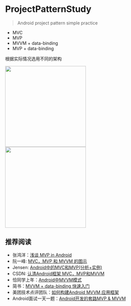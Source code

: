 # ProjectPatternStudy
> Android project pattern simple practice

 - MVC
 - MVP
 - MVVM + data-binding
 - MVP + data-binding

根据实际情况选用不同的架构

<img width="260" height=“374” src="https://github.com/youlookwhat/ProjectPatternStudy/blob/master/art/all.png"></img>
<img width="260" height=“374” src="https://github.com/youlookwhat/ProjectPatternStudy/blob/master/art/mvp.png"></img>


## 推荐阅读

 - 张鸿洋：[浅谈 MVP in Android](http://blog.csdn.net/lmj623565791/article/details/46596109)
 - 阮一峰: [MVC，MVP 和 MVVM 的图示](http://www.ruanyifeng.com/blog/2015/02/mvcmvp_mvvm.html)
 - Jensen: [Android中的MVC和MVP(分析+实例)](https://segmentfault.com/a/1190000004616513?utm_source=tuicool&utm_medium=referral)
 - CSDN: [认清Android框架 MVC，MVP和MVVM](http://blog.csdn.net/jdsjlzx/article/details/51174396#t3)
 - 恰同学上年：[Android中MVVM模式](https://my.oschina.net/u/1175007/blog/613889)
 - 简书：[MVVM + data-binding 快速入门](http://www.jianshu.com/p/57ce4d7409ef)
 - 美团技术点评团队：[如何构建Android MVVM 应用框架](http://tech.meituan.com/android_mvvm.html)
 - Android面试一天一题：[Android开发的套路MVP & MVVM](http://www.jianshu.com/p/b7fb7f502ea5)
